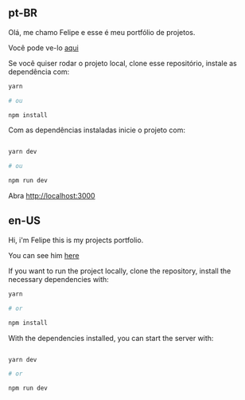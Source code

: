 ## pt-BR

Olá, me chamo Felipe e esse é meu portfólio de projetos.

Você pode ve-lo [aqui](https://my-portfolio-next-js-iota.vercel.app/)

Se você quiser rodar o projeto local, clone esse repositório, instale as dependência com:

```bash
yarn

# ou

npm install

```

Com as dependências instaladas inicie o projeto com:

```bash

yarn dev

# ou

npm run dev

```

Abra [http://localhost:3000](http://localhost:3000)

## en-US

Hi, i'm Felipe this is my projects portfolio.

You can see him [here](https://my-portfolio-next-js-iota.vercel.app/)

If you want to run the project locally, clone the repository, install the necessary dependencies with:

```bash
yarn

# or

npm install

```

With the dependencies installed, you can start the server with:

```bash

yarn dev

# or

npm run dev

```
